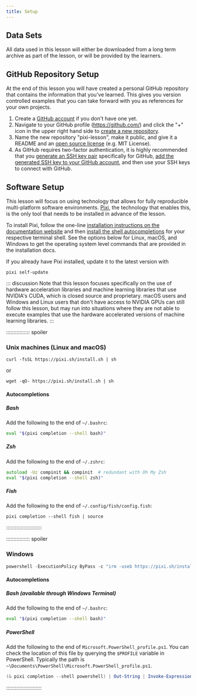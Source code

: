```yaml
---
title: Setup
---
```


## Data Sets

All data used in this lesson will either be downloaded from a long term archive as part of the lesson, or will be provided by the learners.

## GitHub Repository Setup

At the end of this lesson you will have created a personal GitHub repository that contains the information that you've learned.
This gives you version controlled examples that you can take forward with you as references for your own projects.

1. Create a [GitHub account](https://github.com/) if you don't have one yet.
1. Navigate to your GitHub profile (https://github.com/<username>) and click the "+" icon in the upper right hand side to [create a new repository](https://github.com/new).
1. Name the new repository "pixi-lesson", make it public, and give it a README and an [open source license](https://docs.github.com/repositories/managing-your-repositorys-settings-and-features/customizing-your-repository/licensing-a-repository) (e.g. MIT License).
1. As GitHub requires two-factor authentication, it is highly recommended that you [generate an SSH key pair](https://docs.github.com/en/authentication/connecting-to-github-with-ssh/generating-a-new-ssh-key-and-adding-it-to-the-ssh-agent) specifically for GitHub, [add the generated SSH key to your GitHub account](https://docs.github.com/en/authentication/connecting-to-github-with-ssh/adding-a-new-ssh-key-to-your-github-account), and then use your SSH keys to connect with GitHub.

## Software Setup

This lesson will focus on using technology that allows for fully reproducible multi-platform software environments.
[Pixi](https://pixi.sh/latest/), the technology that enables this, is the only tool that needs to be installed in advance of the lesson.

To install Pixi, follow the one-line [installation instructions on the documentation website](https://pixi.sh/latest/#installation) and then [install the shell autocompletions](https://pixi.sh/latest/advanced/installation/#autocompletion) for your respective terminal shell.
See the options below for Linux, macOS, and Windows to get the operating system level commands that are provided in the installation docs.

If you already have Pixi installed, update it to the latest version with

```shell
pixi self-update
```

::: discussion
Note that this lesson focuses specifically on the use of hardware acceleration libraries and machine learning libraries that use NVIDIA's CUDA, which is closed source and proprietary.
macOS users and Windows and Linux users that don't have access to NVIDIA GPUs can still follow this lesson, but may run into situations where they are not able to execute examples that use the hardware accelerated versions of machine learning libraries.
:::

:::::::::::::::: spoiler

### Unix machines (Linux and macOS)

```shell
curl -fsSL https://pixi.sh/install.sh | sh
```

or

```shell
wget -qO- https://pixi.sh/install.sh | sh
```

#### Autocompletions

##### Bash

Add the following to the end of `~/.bashrc`:

```bash
eval "$(pixi completion --shell bash)"
```

##### Zsh

Add the following to the end of `~/.zshrc`:

```zsh
autoload -Uz compinit && compinit  # redundant with Oh My Zsh
eval "$(pixi completion --shell zsh)"
```

##### Fish

Add the following to the end of `~/.config/fish/config.fish`:

```shell
pixi completion --shell fish | source
```

::::::::::::::::::::::::

:::::::::::::::: spoiler

### Windows

```powershell
powershell -ExecutionPolicy ByPass -c "irm -useb https://pixi.sh/install.ps1 | iex"
```

#### Autocompletions

##### Bash (available through Windows Terminal)

Add the following to the end of `~/.bashrc`:

```bash
eval "$(pixi completion --shell bash)"
```

##### PowerShell

Add the following to the end of `Microsoft.PowerShell_profile.ps1`.
You can check the location of this file by querying the `$PROFILE` variable in PowerShell.
Typically the path is `~\Documents\PowerShell\Microsoft.PowerShell_profile.ps1`.

```powershell
(& pixi completion --shell powershell) | Out-String | Invoke-Expression
```

::::::::::::::::::::::::
